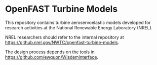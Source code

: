 # OpenFAST Turbine Models

This repository contains turbine aeroservoelastic models developed for research activities at the National Renewable Energy Laboratory (NREL). 

NREL researchers should refer to the internal repository at https://github.nrel.gov/NWTC/openfast-turbine-models.

The design process depends on the tools in https://github.com/ewquon/WisdemInterface.
